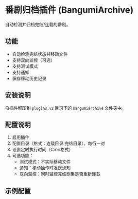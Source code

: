 # 番剧归档插件 (BangumiArchive)

自动检测并归档完结/连载的番剧。

## 功能
- 自动检测完结状态并移动文件
- 支持双向监控（可选）
- 支持测试模式
- 支持通知
- 保存移动历史记录

## 安装说明
将插件解压到 `plugins.v2` 目录下的 `bangumiarchive` 文件夹中。

## 配置说明
1. 启用插件
2. 配置目录（格式：连载目录:完结目录），每行一对
3. 设置定时执行时间（Cron格式）
4. 可选功能：
   - 测试模式：不实际移动文件
   - 通知：移动操作时发送通知
   - 双向监控：同时监控完结剧集是否重新连载

## 示例配置